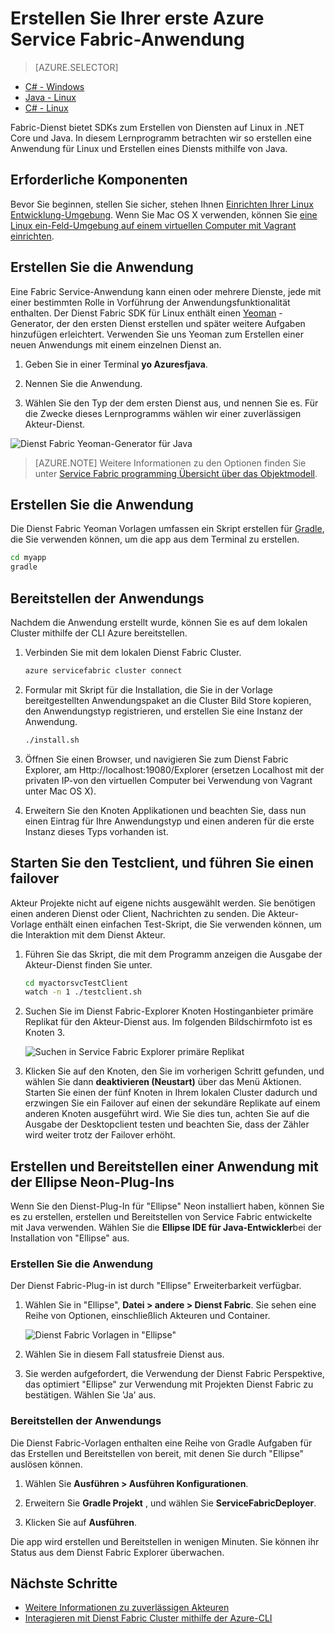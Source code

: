 <properties
   pageTitle="Erstellen Ihrer erste Fabric Service-Anwendung unter Linux mit Java | Microsoft Azure"
   description="Erstellen und Bereitstellen einer mit Java Fabric Service-Anwendung"
   services="service-fabric"
   documentationCenter="java"
   authors="seanmck"
   manager="timlt"
   editor=""/>

<tags
   ms.service="service-fabric"
   ms.devlang="java"
   ms.topic="hero-article"
   ms.tgt_pltfrm="NA"
   ms.workload="NA"
   ms.date="10/04/2016"
   ms.author="seanmck"/>


# <a name="create-your-first-azure-service-fabric-application"></a>Erstellen Sie Ihrer erste Azure Service Fabric-Anwendung

> [AZURE.SELECTOR]
- [C# - Windows](service-fabric-create-your-first-application-in-visual-studio.md)
- [Java - Linux](service-fabric-create-your-first-linux-application-with-java.md)
- [C# - Linux](service-fabric-create-your-first-linux-application-with-csharp.md)

Fabric-Dienst bietet SDKs zum Erstellen von Diensten auf Linux in .NET Core und Java. In diesem Lernprogramm betrachten wir so erstellen eine Anwendung für Linux und Erstellen eines Diensts mithilfe von Java.

## <a name="prerequisites"></a>Erforderliche Komponenten

Bevor Sie beginnen, stellen Sie sicher, stehen Ihnen [Einrichten Ihrer Linux Entwicklung-Umgebung](service-fabric-get-started-linux.md). Wenn Sie Mac OS X verwenden, können Sie [eine Linux ein-Feld-Umgebung auf einem virtuellen Computer mit Vagrant einrichten](service-fabric-get-started-mac.md).

## <a name="create-the-application"></a>Erstellen Sie die Anwendung

Eine Fabric Service-Anwendung kann einen oder mehrere Dienste, jede mit einer bestimmten Rolle in Vorführung der Anwendungsfunktionalität enthalten. Der Dienst Fabric SDK für Linux enthält einen [Yeoman](http://yeoman.io/) -Generator, der den ersten Dienst erstellen und später weitere Aufgaben hinzufügen erleichtert. Verwenden Sie uns Yeoman zum Erstellen einer neuen Anwendungs mit einem einzelnen Dienst an.

1. Geben Sie in einer Terminal **yo Azuresfjava**.

2. Nennen Sie die Anwendung.

3. Wählen Sie den Typ der dem ersten Dienst aus, und nennen Sie es. Für die Zwecke dieses Lernprogramms wählen wir einer zuverlässigen Akteur-Dienst.

  ![Dienst Fabric Yeoman-Generator für Java][sf-yeoman]

>[AZURE.NOTE] Weitere Informationen zu den Optionen finden Sie unter [Service Fabric programming Übersicht über das Objektmodell](service-fabric-choose-framework.md).

## <a name="build-the-application"></a>Erstellen Sie die Anwendung

Die Dienst Fabric Yeoman Vorlagen umfassen ein Skript erstellen für [Gradle](https://gradle.org/), die Sie verwenden können, um die app aus dem Terminal zu erstellen.

  ```bash
  cd myapp
  gradle
  ```

## <a name="deploy-the-application"></a>Bereitstellen der Anwendungs

Nachdem die Anwendung erstellt wurde, können Sie es auf dem lokalen Cluster mithilfe der CLI Azure bereitstellen.

1. Verbinden Sie mit dem lokalen Dienst Fabric Cluster.

    ```bash
    azure servicefabric cluster connect
    ```

2. Formular mit Skript für die Installation, die Sie in der Vorlage bereitgestellten Anwendungspaket an die Cluster Bild Store kopieren, den Anwendungstyp registrieren, und erstellen Sie eine Instanz der Anwendung.

    ```bash
    ./install.sh
    ```

3. Öffnen Sie einen Browser, und navigieren Sie zum Dienst Fabric Explorer, am Http://localhost:19080/Explorer (ersetzen Localhost mit der privaten IP-von den virtuellen Computer bei Verwendung von Vagrant unter Mac OS X).

4. Erweitern Sie den Knoten Applikationen und beachten Sie, dass nun einen Eintrag für Ihre Anwendungstyp und einen anderen für die erste Instanz dieses Typs vorhanden ist.

## <a name="start-the-test-client-and-perform-a-failover"></a>Starten Sie den Testclient, und führen Sie einen failover

Akteur Projekte nicht auf eigene nichts ausgewählt werden. Sie benötigen einen anderen Dienst oder Client, Nachrichten zu senden. Die Akteur-Vorlage enthält einen einfachen Test-Skript, die Sie verwenden können, um die Interaktion mit dem Dienst Akteur.

1. Führen Sie das Skript, die mit dem Programm anzeigen die Ausgabe der Akteur-Dienst finden Sie unter.

    ```bash
    cd myactorsvcTestClient
    watch -n 1 ./testclient.sh
    ```

2. Suchen Sie im Dienst Fabric-Explorer Knoten Hostinganbieter primäre Replikat für den Akteur-Dienst aus. Im folgenden Bildschirmfoto ist es Knoten 3.

    ![Suchen in Service Fabric Explorer primäre Replikat][sfx-primary]

3. Klicken Sie auf den Knoten, den Sie im vorherigen Schritt gefunden, und wählen Sie dann **deaktivieren (Neustart)** über das Menü Aktionen. Starten Sie einen der fünf Knoten in Ihrem lokalen Cluster dadurch und erzwingen Sie ein Failover auf einen der sekundäre Replikate auf einem anderen Knoten ausgeführt wird. Wie Sie dies tun, achten Sie auf die Ausgabe der Desktopclient testen und beachten Sie, dass der Zähler wird weiter trotz der Failover erhöht.

## <a name="build-and-deploy-an-application-with-the-eclipse-neon-plugin"></a>Erstellen und Bereitstellen einer Anwendung mit der Ellipse Neon-Plug-Ins

Wenn Sie den Dienst-Plug-In für "Ellipse" Neon installiert haben, können Sie es zu erstellen, erstellen und Bereitstellen von Service Fabric entwickelte mit Java verwenden.  Wählen Sie die **Ellipse IDE für Java-Entwickler**bei der Installation von "Ellipse" aus.

### <a name="create-the-application"></a>Erstellen Sie die Anwendung

Der Dienst Fabric-Plug-in ist durch "Ellipse" Erweiterbarkeit verfügbar.

1. Wählen Sie in "Ellipse", **Datei > andere > Dienst Fabric**. Sie sehen eine Reihe von Optionen, einschließlich Akteuren und Container.

    ![Dienst Fabric Vorlagen in "Ellipse"][sf-eclipse-templates]

2. Wählen Sie in diesem Fall statusfreie Dienst aus.

3. Sie werden aufgefordert, die Verwendung der Dienst Fabric Perspektive, das optimiert "Ellipse" zur Verwendung mit Projekten Dienst Fabric zu bestätigen. Wählen Sie 'Ja' aus.

### <a name="deploy-the-application"></a>Bereitstellen der Anwendungs

Die Dienst Fabric-Vorlagen enthalten eine Reihe von Gradle Aufgaben für das Erstellen und Bereitstellen von bereit, mit denen Sie durch "Ellipse" auslösen können.

1. Wählen Sie **Ausführen > Ausführen Konfigurationen**.

2. Erweitern Sie **Gradle Projekt** , und wählen Sie **ServiceFabricDeployer**.

3. Klicken Sie auf **Ausführen**.

Die app wird erstellen und Bereitstellen in wenigen Minuten. Sie können ihr Status aus dem Dienst Fabric Explorer überwachen.

## <a name="next-steps"></a>Nächste Schritte

- [Weitere Informationen zu zuverlässigen Akteuren](service-fabric-reliable-actors-introduction.md)
- [Interagieren mit Dienst Fabric Cluster mithilfe der Azure-CLI](service-fabric-azure-cli.md)

<!-- Images -->
[sf-yeoman]: ./media/service-fabric-create-your-first-linux-application-with-java/sf-yeoman.png
[sfx-primary]: ./media/service-fabric-create-your-first-linux-application-with-java/sfx-primary.png
[sf-eclipse-templates]: ./media/service-fabric-create-your-first-linux-application-with-java/sf-eclipse-templates.png
